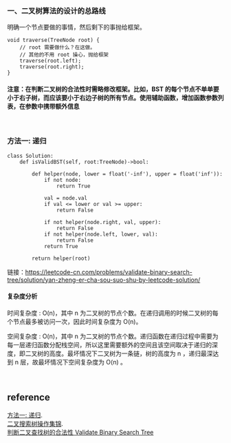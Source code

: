 ### 一、二叉树算法的设计的总路线
明确一个节点要做的事情，然后剩下的事抛给框架。
```
void traverse(TreeNode root) {
    // root 需要做什么？在这做。
    // 其他的不用 root 操心，抛给框架
    traverse(root.left);
    traverse(root.right);
}
```

#### 注意：在判断二叉树的合法性时需略修改框架。比如，BST 的每个节点不单单要小于右子树，而应该要小于右边子树的所有节点。使用辅助函数，增加函数参数列表，在参数中携带额外信息

&nbsp;
### 方法一: 递归
```
class Solution:
    def isValidBST(self, root:TreeNode)->bool:
        
        def helper(node, lower = float('-inf'), upper = float('inf')):
            if not node:
                return True
            
            val = node.val
            if val <= lower or val >= upper:
                return False

            if not helper(node.right, val, upper):
                return False
            if not helper(node.left, lower, val):
                return False
            return True

        return helper(root)
```
链接：https://leetcode-cn.com/problems/validate-binary-search-tree/solution/yan-zheng-er-cha-sou-suo-shu-by-leetcode-solution/

#### 复杂度分析
时间复杂度 : O(n)，其中 n 为二叉树的节点个数。在递归调用的时候二叉树的每个节点最多被访问一次，因此时间复杂度为 O(n)。

空间复杂度 : O(n)，其中 n 为二叉树的节点个数。递归函数在递归过程中需要为每一层递归函数分配栈空间，所以这里需要额外的空间且该空间取决于递归的深度，即二叉树的高度。最坏情况下二叉树为一条链，树的高度为 n ，递归最深达到 n 层，故最坏情况下空间复杂度为 O(n) 。

&nbsp;
## reference
[方法一: 递归](https://leetcode-cn.com/problems/validate-binary-search-tree/solution/yan-zheng-er-cha-sou-suo-shu-by-leetcode-solution/).  
[二叉搜索树操作集锦](https://labuladong.github.io/ebook/%E6%95%B0%E6%8D%AE%E7%BB%93%E6%9E%84%E7%B3%BB%E5%88%97/%E4%BA%8C%E5%8F%89%E6%90%9C%E7%B4%A2%E6%A0%91%E6%93%8D%E4%BD%9C%E9%9B%86%E9%94%A6.html).  
[判断二叉查找树的合法性 Validate Binary Search Tree](https://blog.csdn.net/luckyjoy521/article/details/16827593)
